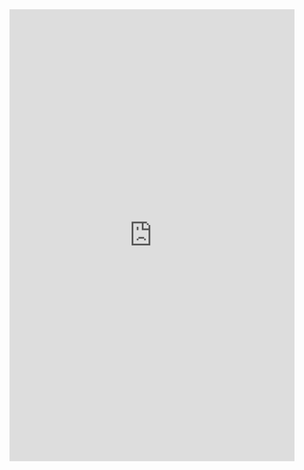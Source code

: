 <iframe class="repl" width="100%" height="800px" frameborder="0" src="https://repl.it/@azablan/firstLastcap?lite=true"></iframe>
